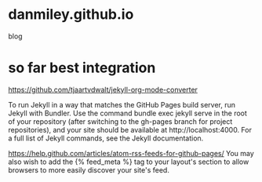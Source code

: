 # danmiley.github.io
blog


# so far best integration
https://github.com/tjaartvdwalt/jekyll-org-mode-converter

To run Jekyll in a way that matches the GitHub Pages build server, run Jekyll with Bundler. Use the command bundle exec jekyll serve in the root of your repository (after switching to the gh-pages branch for project repositories), and your site should be available at http://localhost:4000. For a full list of Jekyll commands, see the Jekyll documentation.

https://help.github.com/articles/atom-rss-feeds-for-github-pages/
You may also wish to add the {% feed_meta %} tag to your layout's <head> section to allow browsers to more easily discover your site's feed.

